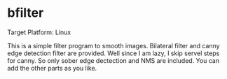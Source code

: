 # bfilter

Target Platform: Linux

This is a simple filter program to smooth images. Bilateral filter and canny edge detection filter are provided. Well since I am lazy, I skip servel steps for canny. So only sober edge dectection and NMS are included. You can add the other parts as you like.
